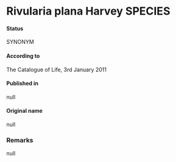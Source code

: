 # Rivularia plana Harvey SPECIES

#### Status
SYNONYM

#### According to
The Catalogue of Life, 3rd January 2011

#### Published in
null

#### Original name
null

### Remarks
null